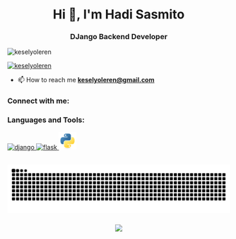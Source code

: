 
<h1 align="center">Hi 👋, I'm Hadi Sasmito</h1>
<h3 align="center">DJango Backend Developer</h3>

<p align="left"> <img src="https://komarev.com/ghpvc/?username=keselyoleren&label=Profile%20views&color=0e75b6&style=flat" alt="keselyoleren" /> </p>

<p align="left"> <a href="https://github.com/ryo-ma/github-profile-trophy"><img src="https://github-profile-trophy.vercel.app/?username=keselyoleren" alt="keselyoleren" /></a> </p>

- 📫 How to reach me **keselyoleren@gmail.com**

<h3 align="left">Connect with me:</h3>
<p align="left">
</p>

<h3 align="left">Languages and Tools:</h3>
<p align="left"> <a href="https://www.djangoproject.com/" target="_blank" rel="noreferrer"> <img src="https://cdn.worldvectorlogo.com/logos/django.svg" alt="django" width="40" height="40"/> </a> <a href="https://flask.palletsprojects.com/" target="_blank" rel="noreferrer"> <img src="https://www.vectorlogo.zone/logos/pocoo_flask/pocoo_flask-icon.svg" alt="flask" width="40" height="40"/> </a> <a href="https://www.python.org" target="_blank" rel="noreferrer"> <img src="https://raw.githubusercontent.com/devicons/devicon/master/icons/python/python-original.svg" alt="python" width="40" height="40"/> </a> </p>


<br clear="both">

<img src="https://raw.githubusercontent.com/keselyoleren/keselyoleren/output/snake.svg" alt="Snake animation" />

###

<div align="center">
  <img src="https://visitor-badge.laobi.icu/badge?page_id=keselyoleren.keselyoleren&"  />
</div>

###
